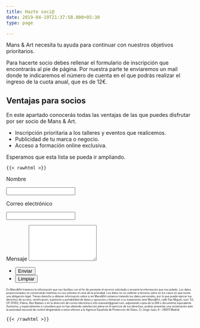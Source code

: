 ```yaml
---
title: Hazte soci@
date: 2019-04-19T21:37:58.000+05:30
type: page

---
```

Mans & Art necesita tu ayuda para continuar con nuestros objetivos prioritarios.

Para hacerte socio debes rellenar el formulario de inscripción que encontrarás al pie de página. Por nuestra parte te enviaremos un mail donde te indicaremos el número de cuenta en el que podrás realizar el ingreso de la cuota anual, que es de 12€.

## Ventajas para socios

En este apartado conocerás todas las ventajas de las que puedes disfrutar por ser socio de Mans & Art.

* Inscripción prioritaria a los talleres y eventos que realicemos.
* Publicidad de tu marca o negocio.
* Acceso a formación online exclusiva.

Esperamos que esta lista se pueda ir ampliando.

    {{< rawhtml >}}

<section><form method="post" action="[https://formspree.io/info.mansiart@gmail.com](https://formspree.io/info.mansiart@gmail.com "https://formspree.io/info.mansiart@gmail.com")">

<div class="field half first">

<label for="name">Nombre</label>

<input type="text" name="name" id="name"></div>

<div class="field half"><label for="email">Correo electrónico</label>

<input type="text" name="email" id="email"></div>

<div class="field"><label for="message">Mensaje</label>

<textarea name="message" id="message" rows="6"></textarea></div>

<ul class="actions"><li><input type="submit" value="Enviar" class="special"></li>

<li><input type="reset" value="Limpiar"></li></ul></form></section>

<p style="font-size:50%">En Mans&Art tratamos la información que nos facilitas con el fin de prestarte el servicio solicitado o enviarte la información que nos pideds. Los datos proporcionados se conservarán mientras no nos solicites el cese de la actividad. Los datos no se cederán a terceros salvo en los casos en que exista una obligación legal. Tienes derecho a obtener información sobre si en Mans&Art estamos tratando tus datos personales, por lo que puede ejercer tus derechos de acceso, rectificación, supresión y portabilidad de datos y oposición y limitación a su tratamiento ante Mans&Art, calle San Miguel, núm. 52, CP 07002, Palma, Illes Balears o en la dirección de correo electrónico info.mansiart@gmail.com, adjuntando copia de tu DNI o documento equivalente. Asimismo, y especialmente si considera que no has obtenido satisfacción plena en el ejercicio de tus derechos, podrás presentar una reclamación ante la autoridad nacional de control dirigiéndote a estos efectos a la Agencia Española de Protección de Datos, C/ Jorge Juan, 6 – 28001 Madrid.<p>

    {{< /rawhtml >}}